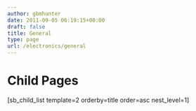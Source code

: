 ```yaml
---
author: gbmhunter
date: 2011-09-05 06:19:15+00:00
draft: false
title: General
type: page
url: /electronics/general
---
```


# Child Pages




[sb_child_list template=2 orderby=title order=asc nest_level=1]
